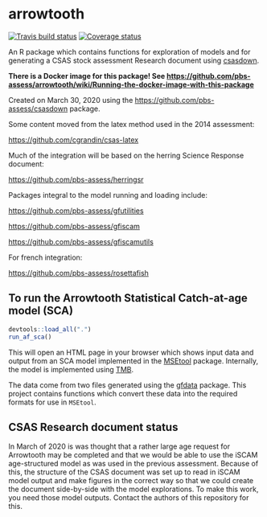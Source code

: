 # arrowtooth

[![Travis build status](https://travis-ci.org/pbs-assess/arrowtooth.svg?branch=master)](https://travis-ci.org/pbs-assess/arrowtooth)
[![Coverage status](https://codecov.io/gh/pbs-assess/arrowtooth/branch/master/graph/badge.svg)](https://codecov.io/github/pbs-assess/arrowtooth?branch=master)

An R package which contains functions for exploration of models and for generating a CSAS stock assessment Research document using [csasdown](https://github.com/pbs-assess/csasdown).

**There is a Docker image for this package! See https://github.com/pbs-assess/arrowtooth/wiki/Running-the-docker-image-with-this-package**

Created on March 30, 2020 using the https://github.com/pbs-assess/csasdown package.

Some content moved from the latex method used in the 2014 assessment:

https://github.com/cgrandin/csas-latex

Much of the integration will be based on the herring Science Response document:

https://github.com/pbs-assess/herringsr

Packages integral to the model running and loading include:

https://github.com/pbs-assess/gfutilities

https://github.com/pbs-assess/gfiscam

https://github.com/pbs-assess/gfiscamutils

For french integration:

https://github.com/pbs-assess/rosettafish

## To run the Arrowtooth Statistical Catch-at-age model (SCA)

```r
devtools::load_all(".")
run_af_sca()
```

This will open an HTML page in your browser which shows input data and output from an SCA
model implemented in the [MSEtool](https://github.com/tcarruth/MSEtool) package. Internally,
the model is implemented using [TMB](https://github.com/kaskr/adcomp).

The data come from two files generated using the [gfdata](https://github.com/pbs-assess/gfdata) package. This project contains functions which convert these data into the required formats
for use in `MSEtool`.

## CSAS Research document status
In March of 2020 is was thought that a rather large age request for Arrowtooth may be completed and that we would be able to use the iSCAM age-structured model as was used in the previous assessment. Because of this, the structure of the CSAS document was set up to read in iSCAM model output and make figures in the correct way so that we could create the document side-by-side with the model explorations. To make this work, you need those model outputs. Contact the authors of this repository for this.
